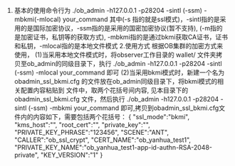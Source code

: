 1. 基本的使用命令行为
./ob_admin -h127.0.0.1 -p28204 -sintl (-ssm) -mbkmi(-mlocal) your_command
其中(-s 指的就是ssl模式)，-sintl指的是采用的是国际加密协议，-ssm指的是采用的国密加密协议(暂不支持),
(-m指的是加密证书，私钥等的获取方式), -mbkmi指的是通过bkmi获取CA证书，证书和私钥，-mlocal指的是本地文件模式
2.使用方式
根据OB集群的加密方式来使用，
(1)当采用本地文件模式时，将observer工作目录的 wallet/ 文件夹拷贝至ob_admin的同级目录下，执行
./ob_admin -h127.0.0.1 -p28204 -sintl (-ssm) -mlocal your_command
即可
(2)当采用bkmi模式时，新建一个名为obadmin_ssl_bkmi.cfg 的文件放在ob_admin同级目录下，将bkmi模式的相关配置内容粘贴到
文件中，取两个花括号间内容, 见本目录下的 obadmin_ssl_bkmi.cfg 文件，然后执行
./ob_admin -h127.0.0.1 -p28204 -sintl (-ssm) -mbkmi your_command
即可,拷贝到obadmin_ssl_bkmi.cfg文件内的内容如下，需要包括两个花括号：
{
"ssl_mode":"bkmi",
"kms_host":"",
"root_cert":"",
"private_key":"",
"PRIVATE_KEY_PHRASE":"123456",
"SCENE":"ANT",
"CALLER":"ob_ssl_crypt",
"CERT_NAME":"ob_yanhua_test1",
"PRIVATE_KEY_NAME":"ob_yanhua_test1-app-id-authn-RSA-2048-private",
"KEY_VERSION":"1"
}
